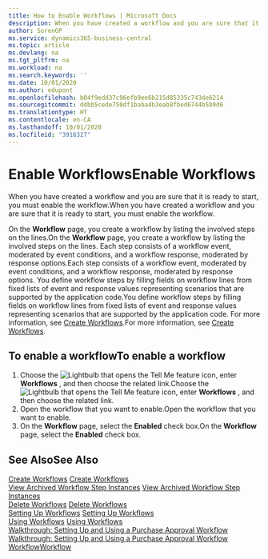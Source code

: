 ```yaml
---
title: How to Enable Workflows | Microsoft Docs
description: When you have created a workflow and you are sure that it is ready to start, you must enable the workflow.
author: SorenGP
ms.service: dynamics365-business-central
ms.topic: article
ms.devlang: na
ms.tgt_pltfrm: na
ms.workload: na
ms.search.keywords: ''
ms.date: 10/01/2020
ms.author: edupont
ms.openlocfilehash: b04f9edd37c96efb9ee6b215d85335c743de6214
ms.sourcegitcommit: ddbb5cede750df1baba4b3eab8fbed6744b5b9d6
ms.translationtype: HT
ms.contentlocale: en-CA
ms.lasthandoff: 10/01/2020
ms.locfileid: "3916327"
---
```

# <a name="enable-workflows"></a><span data-ttu-id="13665-103">Enable Workflows</span><span class="sxs-lookup"><span data-stu-id="13665-103">Enable Workflows</span></span>
<span data-ttu-id="13665-104">When you have created a workflow and you are sure that it is ready to start, you must enable the workflow.</span><span class="sxs-lookup"><span data-stu-id="13665-104">When you have created a workflow and you are sure that it is ready to start, you must enable the workflow.</span></span>  

 <span data-ttu-id="13665-105">On the **Workflow** page, you create a workflow by listing the involved steps on the lines.</span><span class="sxs-lookup"><span data-stu-id="13665-105">On the **Workflow** page, you create a workflow by listing the involved steps on the lines.</span></span> <span data-ttu-id="13665-106">Each step consists of a workflow event, moderated by event conditions, and a workflow response, moderated by response options.</span><span class="sxs-lookup"><span data-stu-id="13665-106">Each step consists of a workflow event, moderated by event conditions, and a workflow response, moderated by response options.</span></span> <span data-ttu-id="13665-107">You define workflow steps by filling fields on workflow lines from fixed lists of event and response values representing scenarios that are supported by the application code.</span><span class="sxs-lookup"><span data-stu-id="13665-107">You define workflow steps by filling fields on workflow lines from fixed lists of event and response values representing scenarios that are supported by the application code.</span></span> <span data-ttu-id="13665-108">For more information, see [Create Workflows](across-how-to-create-workflows.md).</span><span class="sxs-lookup"><span data-stu-id="13665-108">For more information, see [Create Workflows](across-how-to-create-workflows.md).</span></span>  

## <a name="to-enable-a-workflow"></a><span data-ttu-id="13665-109">To enable a workflow</span><span class="sxs-lookup"><span data-stu-id="13665-109">To enable a workflow</span></span>  
1.  <span data-ttu-id="13665-110">Choose the ![Lightbulb that opens the Tell Me feature](media/ui-search/search_small.png "Tell me what you want to do") icon, enter **Workflows** , and then choose the related link.</span><span class="sxs-lookup"><span data-stu-id="13665-110">Choose the ![Lightbulb that opens the Tell Me feature](media/ui-search/search_small.png "Tell me what you want to do") icon, enter **Workflows** , and then choose the related link.</span></span>  
2.  <span data-ttu-id="13665-111">Open the workflow that you want to enable.</span><span class="sxs-lookup"><span data-stu-id="13665-111">Open the workflow that you want to enable.</span></span>  
3.  <span data-ttu-id="13665-112">On the **Workflow** page, select the **Enabled** check box.</span><span class="sxs-lookup"><span data-stu-id="13665-112">On the **Workflow** page, select the **Enabled** check box.</span></span>  

## <a name="see-also"></a><span data-ttu-id="13665-113">See Also</span><span class="sxs-lookup"><span data-stu-id="13665-113">See Also</span></span>  
 <span data-ttu-id="13665-114">[Create Workflows](across-how-to-create-workflows.md) </span><span class="sxs-lookup"><span data-stu-id="13665-114">[Create Workflows](across-how-to-create-workflows.md) </span></span>  
 <span data-ttu-id="13665-115">[View Archived Workflow Step Instances](across-how-to-view-archived-workflow-step-instances.md) </span><span class="sxs-lookup"><span data-stu-id="13665-115">[View Archived Workflow Step Instances](across-how-to-view-archived-workflow-step-instances.md) </span></span>  
 <span data-ttu-id="13665-116">[Delete Workflows](across-how-to-delete-workflows.md) </span><span class="sxs-lookup"><span data-stu-id="13665-116">[Delete Workflows](across-how-to-delete-workflows.md) </span></span>  
 <span data-ttu-id="13665-117">[Setting Up Workflows](across-set-up-workflows.md) </span><span class="sxs-lookup"><span data-stu-id="13665-117">[Setting Up Workflows](across-set-up-workflows.md) </span></span>  
 <span data-ttu-id="13665-118">[Using Workflows](across-use-workflows.md) </span><span class="sxs-lookup"><span data-stu-id="13665-118">[Using Workflows](across-use-workflows.md) </span></span>  
 <span data-ttu-id="13665-119">[Walkthrough: Setting Up and Using a Purchase Approval Workflow](walkthrough-setting-up-and-using-a-purchase-approval-workflow.md) </span><span class="sxs-lookup"><span data-stu-id="13665-119">[Walkthrough: Setting Up and Using a Purchase Approval Workflow](walkthrough-setting-up-and-using-a-purchase-approval-workflow.md) </span></span>  
 [<span data-ttu-id="13665-120">Workflow</span><span class="sxs-lookup"><span data-stu-id="13665-120">Workflow</span></span>](across-workflow.md)   
